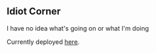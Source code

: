 ## Idiot Corner

I have no idea what's going on or what I'm doing

Currently deployed [here](siarune.me).